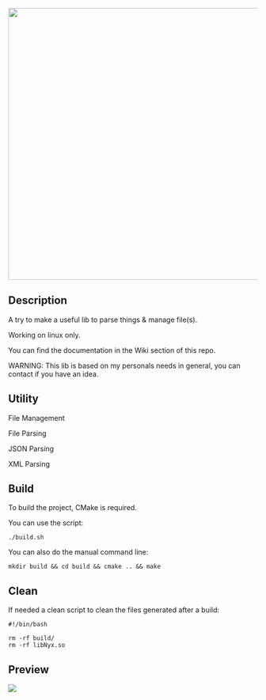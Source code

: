 <p align="center">
    <img src="https://github.com/AmayaHena/Nyx/blob/master/images/nyx_logo.png" width="550">
</p>

## Description
A try to make a useful lib to parse things & manage file(s).

Working on linux only.

You can find the documentation in the Wiki section of this repo.

WARNING: This lib is based on my personals needs in general, you can contact if you have an idea.

## Utility
File Management

File Parsing

JSON Parsing

XML Parsing

## Build
To build the project, CMake is required.

You can use the script:
```
./build.sh
```

You can also do the manual command line:
```
mkdir build && cd build && cmake .. && make
```

## Clean
If needed a clean script to clean the files generated after a build:
```
#!/bin/bash

rm -rf build/
rm -rf libNyx.so
```

## Preview

![](https://github.com/AmayaHena/Nyx/blob/master/images/nyx_preview.gif)
